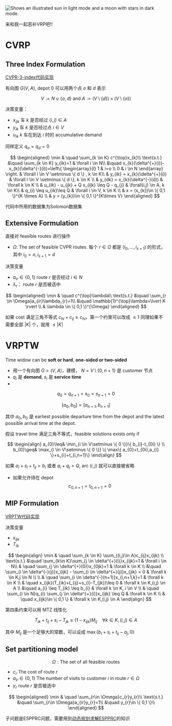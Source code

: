 <picture>
  <source media="(prefers-color-scheme: dark)" srcset="https://user-images.githubusercontent.com/25423296/163456776-7f95b81a-f1ed-45f7-b7ab-8fa810d529fa.png">
  <source media="(prefers-color-scheme: light)" srcset="https://user-images.githubusercontent.com/25423296/163456779-a8556205-d0a5-45e2-ac17-42d089e3c3f8.png">
  <img alt="Shows an illustrated sun in light mode and a moon with stars in dark mode." src="https://user-images.githubusercontent.com/25423296/163456779-a8556205-d0a5-45e2-ac17-42d089e3c3f8.png">
</picture>

来和我一起恶补VRP吧!!

# CVRP

## Three Index Formulation

[CVPR-3-index代码实现](CVRP/CVPR_threee_index.py)

有向图 $G(V,A)$, depot $0$ 可以用两个点 $o$ 和 $d$ 表示 


$$
V:=N \cup \{ o,d \} \ \text{and}\  A:= (V \setminus \{ d \}) \times(V \setminus \{ o \})
$$

决策变量：
- $x_{ijk}$ 车 $k$ 是否经过 $(i, j)\in A$ 
- $y_{ik}$ 车 $k$ 是否经过点 $i \in V$
- $u_{ik}$ $k$ 车在到达 $i$ 时的 accumulative demand 

同样定义 $q_{o}=q_{d}=0$


$$
\begin{aligned}
	\min & \quad \sum_{k \in K} c^{\top}x_{k}\\
	\text{s.t.} &\quad \sum_{k \in K} y_{ik}=1 & \forall i \in N\\
	&\quad x_{k}(\delta^{+}(i))-x_{k}(\delta^{-}(i))=\left\{ \begin{array}{l}
 1 & i=o  \\
0 & i \in N  
 \end{array} \right. & \forall i \in V \setminus \{ d \}  , k \in K\\ 
&  y_{ik} = x_{k}(\delta^{+}(i))  & \forall i \in V \setminus \{ d \}, k \in K  \\ 
& y_{dk} = x_{k}(\delta^{-}(d)) & \forall k \in K \\ 
& u_{ik} - u_{jk} + Q x_{ijk} \leq Q - q_{j}  & \forall(i,j) \in A, k \in K\\ 
& q_{i} \leq u_{ik}\leq Q & \forall i \in V, k \in K \\ 
& x = (x_{k})\in \{ 0,1 \}^{K \times A}  \\ 
& y = (y_{k})\in \{ 0,1 \}^{K\times V}
\end{aligned}
$$

代码中所用的数据集为Solomon数据集

## Extensive Formulation 

直接对 feasible routes 进行操作

-  $\Omega$: The set of feasible CVPR routes. 每个 $r \in \Omega$ 都是 $(i_{0},\dots,i_{s+1})$ 的形式，其中 $i_{0}=o,i_{s+1}=d$

决策变量
- $a_{ir}\in \{ 0,1 \}$ route $r$ 是否经过 $i \in N$
- $\lambda_{r}$： route $r$ 是否被选中 

$$
\begin{aligned}
	\min & \quad c^{\top}\lambda\\
	\text{s.t.} &\quad \sum_{r \in \Omega}a_{ir}\lambda_{r}=1\\
	&\quad \mathbb{1}^{\top}\lambda=\lvert K \rvert \\ 
	& \lambda \in \{ 0,1 \}^{\Omega}
\end{aligned}
$$

如果 cost 满足三角不等式 $c_{hi}+c_{ij}\geq c_{hi}$，第一个约束可以改成 $\geq 1$
同理如果不需要全部 $\lvert K \rvert$ 个，就用 $\leq \lvert K \rvert$


# VRPTW

Time widow can be **soft or hard**, **one-sided or two-sided**

- 用一个有向图 $G=(V,A)$，建模， $N = V \setminus \{ 0,n+1 \}$ 是 customer 节点
-  $q_{i}$  是 **demand**,  $s_{i}$  是 **service time**
-  

$$
q_{0}=q_{n+1}=s_{0}=s_{n+1}=0
$$


$$
[a_{0},b_{0}]=[a_{n+1},b_{n+1}]
$$


其中 $a_{0},b_{0}$ 是 earliest possible departure time from the depot and the latest possible arrival time at the depot.

假设 travel time 满足三角不等式，feasible solutions exists only if 


$$
\begin{align}
a_{0}\leq& \min_{i \in V\setminus \{ 0 \}}\{ b_{i}-t_{0i} \} \\
b_{0}\geq& \max_{i \in V\setminus \{ 0 \}} \{  \max\{ a_{0}+t_{0i},a_{i} \}+s_{i}+t_{i,n+1}\}
\end{align}
$$


如果 $a_{i}+s_{i}+t_{ij}>b_{i}$ 或者 $q_{i}+q_{j}>Q$, arc $(i,j)$ 就可以直接被省略 

- 如果允许待在 depot
$$
c_{0,n+1}=t_{0,n+1}=0
$$

##  MIP Formulation

[VRPTW代码实现](VRPTW/VRPTW_three_index.py)


决策变量
- $x_{ijk}$
- $T_{ik}$


$$
\begin{align}
	\min & \quad \sum_{k \in K} \sum_{(i,j)\in A}c_{ij}x_{ijk} \\
	\text{s.t.} &\quad \sum_{k\in K}\sum_{j \in \delta^{+}(i)}x_{ijk}=1 & \forall i \in N\\ 
	& \quad \sum_{j \in \delta^{+}(0)}x_{0jk}=1 & \forall k \in K \\
	&\quad \sum_{i \in \delta^{-}(j)}x_{ijk} - \sum_{i \in \delta^{+}(j)}x_{jik} = 0 & \forall k \in K,j \in N  \\  \\
& \quad \sum_{i \in \delta^{-}(n+1)}x_{i,n+1,k}=1 & \forall k \in K  \\
& \quad x_{ijk}(T_{ik}+t_{ij}+s_{i}-T_{jk})\leq 0  & \forall k \in K,(i,j) \in A   \\
&\quad a_{i} \leq T_{ik} \leq b_{i} & \forall k \in K, i \in V  \\
& \quad \sum_{i \in N}q_{i} \sum_{j \in \delta^{+}(i)}x_{ijk} \leq Q & \forall k \in K  \\
& \quad x_{ijk}\in \{ 0,1 \} & \forall k \in K,(i,j) \in A
\end{align}
$$

第四条约束可以用 MTZ 线性化

$$
T_{ik}+t_{ij}+s_{i}-T_{jk} \leq (1-x_{ijk})M_{ij} \quad \forall k \in K, (i,j) \in A
$$


其中 $M_{ij}$ 是一个足够大的常数，可以设成  $\max\{ b_{i}+s_{i}+t_{ij}-a_{j},0 \}$




## Set partitioning model

$$
\Omega: \text{The set of all feasible routes}
$$

- $c_{r}$ The cost of route $r$ 
- $a_{ir}\in \{ 0,1 \}$ The number of visits to customer $i$ in route $r \in \Omega$ 
- $y_{r}$ route $r$ 是否被选中 

$$
\begin{aligned}
	\min & \quad \sum_{r\in \Omega}c_{r}y_{r}\\
	\text{s.t.} &\quad \sum_{r\in \Omega}a_{ir}y_{r}=1\\
	&\quad y_{r}\in \{  0,1 \}\\
\end{aligned}
$$

子问题是ESPPRC问题，需要用到[动态规划求解ESPPRC](ESPPRC/ESPPRC.md)的知识